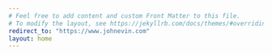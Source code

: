 ```yaml
---
# Feel free to add content and custom Front Matter to this file.
# To modify the layout, see https://jekyllrb.com/docs/themes/#overriding-theme-defaults
redirect_to: "https://www.johnevin.com"
layout: home
---
```


